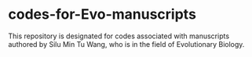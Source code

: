 # codes-for-Evo-manuscripts
This repository is designated for codes associated with manuscripts authored by Silu Min Tu Wang, who is in the field of Evolutionary Biology. 
